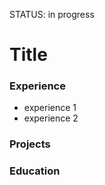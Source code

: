 STATUS: in progress
# Title

### Experience
- experience 1
- experience 2

### Projects

### Education
